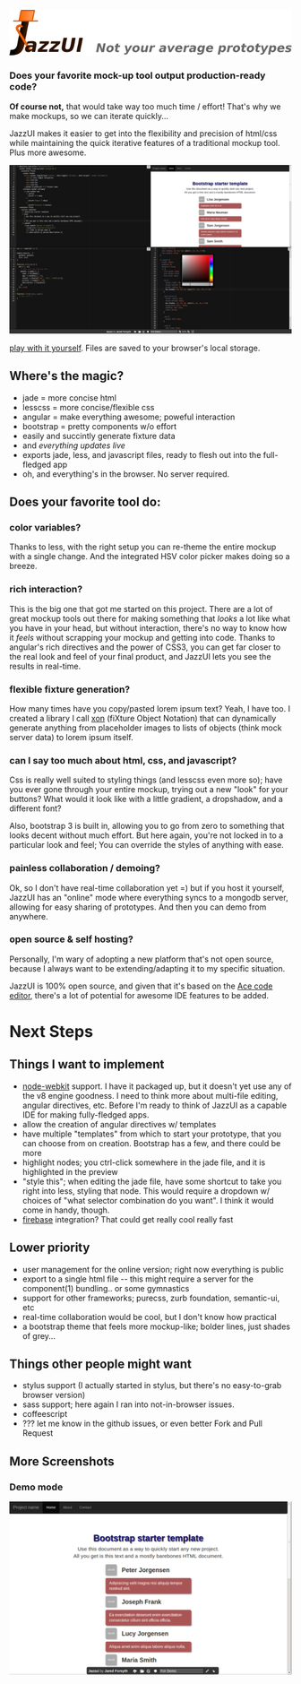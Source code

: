 [![logo](/logo-name-full.png)](http://jazzui.github.io/jazzui)

### Does your favorite mock-up tool output production-ready code?
**Of course not,** that would take way too much time / effort! That's why we make mockups, so we can iterate quickly...

JazzUI makes it easier to get into the flexibility and precision of html/css while maintaining the quick iterative features of a traditional mockup tool. Plus more awesome.

[![Main screenshot](/docs/screenshot.png)](http://jazzui.github.io/jazzui)

[play with it yourself](http://jazzui.github.io/jazzui). Files are saved to your browser's local storage.

## Where's the magic?

- jade = more concise html
- lesscss = more concise/flexible css
- angular = make everything awesome; poweful interaction
- bootstrap = pretty components w/o effort
- easily and succintly generate fixture data
- and *everything updates live*
- exports jade, less, and javascript files, ready to flesh out into the full-fledged app
- oh, and everything's in the browser. No server required.

## Does your favorite tool do:

### color variables?
Thanks to less, with the right setup you can re-theme the entire mockup with a single change. And the integrated HSV color picker makes doing so a breeze.

### rich interaction?
This is the big one that got me started on this project. There are a lot of great mockup tools out there for making something that *looks* a lot like what you have in your head, but without interaction, there's no way to know how it *feels* without scrapping your mockup and getting into code. Thanks to angular's rich directives and the power of CSS3, you can get far closer to the real look and feel of your final product, and JazzUI lets you see the results in real-time.

### flexible fixture generation?
How many times have you copy/pasted lorem ipsum text? Yeah, I have too. I created a library I call [xon](https://github.com/jaredly/xon) (fiXture Object Notation) that can dynamically generate anything from placeholder images to lists of objects (think mock server data) to lorem ipsum itself.

### can I say too much about html, css, and javascript?
Css is really well suited to styling things (and lesscss even more so); have you ever gone through your entire mockup, trying out a new "look" for your buttons? What would it look like with a little gradient, a dropshadow, and a different font?

Also, bootstrap 3 is built in, allowing you to go from zero to something that looks decent without much effort. But here again, you're not locked in to a particular look and feel; You can override the styles of anything with ease.

### painless collaboration / demoing?
Ok, so I don't have real-time collaboration yet =) but if you host it yourself, JazzUI has an "online" mode where everything syncs to a mongodb server, allowing for easy sharing of prototypes. And then you can demo from anywhere.

### open source & self hosting?
Personally, I'm wary of adopting a new platform that's not open source,
because I always want to be extending/adapting it to my specific situation.

JazzUI is 100% open source, and given that it's based on the
[Ace code editor](http://ace.c9.io), there's a lot of potential for awesome
IDE features to be added.

# Next Steps

## Things I want to implement

- [node-webkit](https://github.com/rogerwang/node-webkit) support. I have it packaged up, but it doesn't yet use any of the v8 engine goodness. I need to think more about multi-file editing, angular directives, etc. Before I'm ready to think of JazzUI as a capable IDE for making fully-fledged apps. 
- allow the creation of angular directives w/ templates
- have multiple "templates" from which to start your prototype, that you can choose from on creation. Bootstrap has a few, and there could be more
- highlight nodes; you ctrl-click somewhere in the jade file, and it is highlighted in the preview
- "style this"; when editing the jade file, have some shortcut to take you right into less, styling that node. This would require a dropdown w/ choices of "what selector combination do you want". I think it would come in handy, though.
- [firebase](https://www.firebase.com/) integration? That could get really cool really fast

## Lower priority

- user management for the online version; right now everything is public
- export to a single html file -- this might require a server for the component(1) bundling.. or some gymnastics
- support for other frameworks; purecss, zurb foundation, semantic-ui, etc
- real-time collaboration would be cool, but I don't know how practical
- a bootstrap theme that feels more mockup-like; bolder lines, just shades of grey...

## Things other people might want

- stylus support (I actually started in stylus, but there's no easy-to-grab browser version)
- sass support; here again I ran into not-in-browser issues.
- coffeescript
- ??? let me know in the github issues, or even better Fork and Pull Request

## More Screenshots

### Demo mode

![demo screenshot](/docs/demo-screenshot.png)









